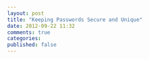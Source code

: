 ```yaml
---
layout: post
title: "Keeping Passwords Secure and Unique"
date: 2012-09-22 11:32
comments: true
categories: 
published: false
---
```

